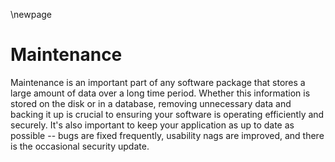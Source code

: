 \newpage

# Maintenance #

Maintenance is an important part of any software package that stores a large amount of data over a long time period. Whether this information is stored on the disk or in a database, removing unnecessary data and backing it up is crucial to ensuring your software is operating efficiently and securely. It's also important to keep your application as up to date as possible -- bugs are fixed frequently, usability nags are improved, and there is the occasional security update.